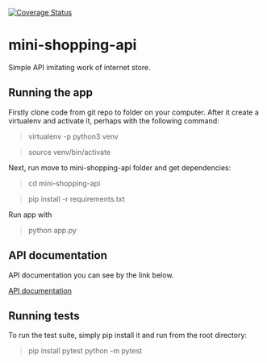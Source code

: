 [![Coverage Status](https://coveralls.io/repos/github/andrii-chumak/mini-shopping-api/badge.svg)](https://coveralls.io/github/andrii-chumak/mini-shopping-api)

# mini-shopping-api

Simple API imitating work of internet store.

## Running the app
Firstly clone code from git repo to folder on your computer. 
After it create a virtualenv and activate it, perhaps with the following command:

> virtualenv -p python3 venv

> source venv/bin/activate

Next, run move to mini-shopping-api folder and get dependencies:
> cd mini-shopping-api

> pip install -r requirements.txt

Run app with

> python app.py

## API documentation

API documentation you can see by the link below.

[API documentation](https://web.postman.co/workspace/My-Workspace~81445ad8-1a44-4e4b-8912-f2eb2b24b119/documentation/13917160-4f5b5ac3-8a51-44c0-aa0b-836a1f814955)

## Running tests

To run the test suite, simply pip install it and run from the root directory:

> pip install pytest
> python -m pytest
